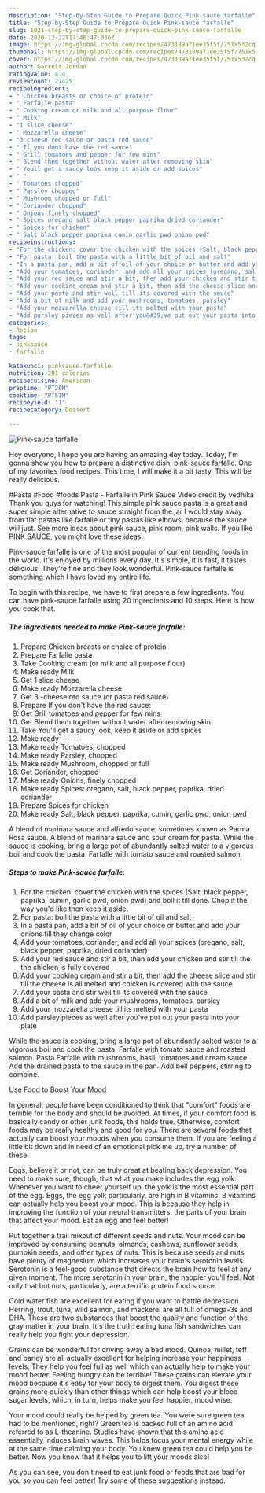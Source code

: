 ```yaml
---
description: "Step-by-Step Guide to Prepare Quick Pink-sauce farfalle"
title: "Step-by-Step Guide to Prepare Quick Pink-sauce farfalle"
slug: 1021-step-by-step-guide-to-prepare-quick-pink-sauce-farfalle
date: 2020-12-22T17:48:47.036Z
image: https://img-global.cpcdn.com/recipes/473189a71ee35f5f/751x532cq70/pink-sauce-farfalle-recipe-main-photo.jpg
thumbnail: https://img-global.cpcdn.com/recipes/473189a71ee35f5f/751x532cq70/pink-sauce-farfalle-recipe-main-photo.jpg
cover: https://img-global.cpcdn.com/recipes/473189a71ee35f5f/751x532cq70/pink-sauce-farfalle-recipe-main-photo.jpg
author: Garrett Jordan
ratingvalue: 4.4
reviewcount: 27425
recipeingredient:
- " Chicken breasts or choice of protein"
- " Farfalle pasta"
- " Cooking cream or milk and all purpose flour"
- " Milk"
- "1 slice cheese"
- " Mozzarella cheese"
- "3 cheese red sauce or pasta red sauce"
- " If you dont have the red sauce"
- " Grill tomatoes and pepper for few mins"
- " Blend them together without water after removing skin"
- " Youll get a saucy look keep it aside or add spices"
- " "
- " Tomatoes chopped"
- " Parsley chopped"
- " Mushroom chopped or full"
- " Coriander chopped"
- " Onions finely chopped"
- " Spices oregano salt black pepper paprika dried coriander"
- " Spices for chicken"
- " Salt black pepper paprika cumin garlic pwd onion pwd"
recipeinstructions:
- "For the chicken: cover the chicken with the spices (Salt, black pepper, paprika, cumin, garlic pwd, onion pwd) and boil it till done. Chop it the way you&#39;d like then keep it aside."
- "For pasta: boil the pasta with a little bit of oil and salt"
- "In a pasta pan, add a bit of oil of your choice or butter and add your onions till they change color"
- "Add your tomatoes, coriander, and add all your spices (oregano, salt, black pepper, paprika, dried coriander)"
- "Add your red sauce and stir a bit, then add your chicken and stir till the the chicken is fully covered"
- "Add your cooking cream and stir a bit, then add the cheese slice and stir till the cheese is all melted and chicken is covered with the sauce"
- "Add your pasta and stir well till its covered with the sauce"
- "Add a bit of milk and add your mushrooms, tomatoes, parsley"
- "Add your mozzarella cheese till its melted with your pasta"
- "Add parsley pieces as well after you&#39;ve put out your pasta into your plate"
categories:
- Recipe
tags:
- pinksauce
- farfalle

katakunci: pinksauce farfalle 
nutrition: 291 calories
recipecuisine: American
preptime: "PT20M"
cooktime: "PT51M"
recipeyield: "1"
recipecategory: Dessert

---
```



![Pink-sauce farfalle](https://img-global.cpcdn.com/recipes/473189a71ee35f5f/751x532cq70/pink-sauce-farfalle-recipe-main-photo.jpg)

Hey everyone, I hope you are having an amazing day today. Today, I'm gonna show you how to prepare a distinctive dish, pink-sauce farfalle. One of my favorites food recipes. This time, I will make it a bit tasty. This will be really delicious.

#Pasta #Food #foods Pasta - Farfalle in Pink Sauce Video credit by vedhika Thank you guys for watching! This simple pink sauce pasta is a great and super simple alternative to sauce straight from the jar I would stay away from flat pastas like farfalle or tiny pastas like elbows, because the sauce will just. See more ideas about pink sauce, pink room, pink walls. If you like PINK SAUCE, you might love these ideas.

Pink-sauce farfalle is one of the most popular of current trending foods in the world. It's enjoyed by millions every day. It's simple, it is fast, it tastes delicious. They're fine and they look wonderful. Pink-sauce farfalle is something which I have loved my entire life.


To begin with this recipe, we have to first prepare a few ingredients. You can have pink-sauce farfalle using 20 ingredients and 10 steps. Here is how you cook that.

<!--inarticleads1-->

##### The ingredients needed to make Pink-sauce farfalle:

1. Prepare  Chicken breasts or choice of protein
1. Prepare  Farfalle pasta
1. Take  Cooking cream (or milk and all purpose flour)
1. Make ready  Milk
1. Get 1 slice cheese
1. Make ready  Mozzarella cheese
1. Get 3 -cheese red sauce (or pasta red sauce)
1. Prepare  If you don&#39;t have the red sauce:
1. Get  Grill tomatoes and pepper for few mins
1. Get  Blend them together without water after removing skin
1. Take  You&#39;ll get a saucy look, keep it aside or add spices
1. Make ready  ---‐---
1. Make ready  Tomatoes, chopped
1. Make ready  Parsley, chopped
1. Make ready  Mushroom, chopped or full
1. Get  Coriander, chopped
1. Make ready  Onions, finely chopped
1. Make ready  Spices: oregano, salt, black pepper, paprika, dried coriander
1. Prepare  Spices for chicken
1. Make ready  Salt, black pepper, paprika, cumin, garlic pwd, onion pwd


A blend of marinara sauce and alfredo sauce, sometimes known as Parma Rosa sauce. A blend of marinara sauce and sour cream for pasta. While the sauce is cooking, bring a large pot of abundantly salted water to a vigorous boil and cook the pasta. Farfalle with tomato sauce and roasted salmon. 

<!--inarticleads2-->

##### Steps to make Pink-sauce farfalle:

1. For the chicken: cover the chicken with the spices (Salt, black pepper, paprika, cumin, garlic pwd, onion pwd) and boil it till done. Chop it the way you&#39;d like then keep it aside.
1. For pasta: boil the pasta with a little bit of oil and salt
1. In a pasta pan, add a bit of oil of your choice or butter and add your onions till they change color
1. Add your tomatoes, coriander, and add all your spices (oregano, salt, black pepper, paprika, dried coriander)
1. Add your red sauce and stir a bit, then add your chicken and stir till the the chicken is fully covered
1. Add your cooking cream and stir a bit, then add the cheese slice and stir till the cheese is all melted and chicken is covered with the sauce
1. Add your pasta and stir well till its covered with the sauce
1. Add a bit of milk and add your mushrooms, tomatoes, parsley
1. Add your mozzarella cheese till its melted with your pasta
1. Add parsley pieces as well after you&#39;ve put out your pasta into your plate


While the sauce is cooking, bring a large pot of abundantly salted water to a vigorous boil and cook the pasta. Farfalle with tomato sauce and roasted salmon. Pasta Farfalle with mushrooms, basil, tomatoes and cream sauce. Add the drained pasta to the sauce in the pan. Add bell peppers, stirring to combine. 

Use Food to Boost Your Mood


In general, people have been conditioned to think that "comfort" foods are terrible for the body and should be avoided. At times, if your comfort food is basically candy or other junk foods, this holds true. Otherwise, comfort foods may be really healthy and good for you. There are several foods that actually can boost your moods when you consume them. If you are feeling a little bit down and in need of an emotional pick me up, try a number of these.

Eggs, believe it or not, can be truly great at beating back depression. You need to make sure, though, that what you make includes the egg yolk. Whenever you want to cheer yourself up, the yolk is the most essential part of the egg. Eggs, the egg yolk particularly, are high in B vitamins. B vitamins can actually help you boost your mood. This is because they help in improving the function of your neural transmitters, the parts of your brain that affect your mood. Eat an egg and feel better!

Put together a trail mixout of different seeds and nuts. Your mood can be improved by consuming peanuts, almonds, cashews, sunflower seeds, pumpkin seeds, and other types of nuts. This is because seeds and nuts have plenty of magnesium which increases your brain's serotonin levels. Serotonin is a feel-good substance that directs the brain how to feel at any given moment. The more serotonin in your brain, the happier you'll feel. Not only that but nuts, particularly, are a terrific protein food source.

Cold water fish are excellent for eating if you want to battle depression. Herring, trout, tuna, wild salmon, and mackerel are all full of omega-3s and DHA. These are two substances that boost the quality and function of the gray matter in your brain. It's the truth: eating tuna fish sandwiches can really help you fight your depression. 

Grains can be wonderful for driving away a bad mood. Quinoa, millet, teff and barley are all actually excellent for helping increase your happiness levels. They help you feel full as well which can actually help to make your mood better. Feeling hungry can be terrible! These grains can elevate your mood because it's easy for your body to digest them. You digest these grains more quickly than other things which can help boost your blood sugar levels, which, in turn, helps make you feel happier, mood wise.

Your mood could really be helped by green tea. You were sure green tea had to be mentioned, right? Green tea is packed full of an amino acid referred to as L-theanine. Studies have shown that this amino acid essentially induces brain waves. This helps focus your mental energy while at the same time calming your body. You knew green tea could help you be better. Now you know that it helps you to lift your moods also!

As you can see, you don't need to eat junk food or foods that are bad for you so you can feel better! Try  some  of  these  suggestions  instead.

